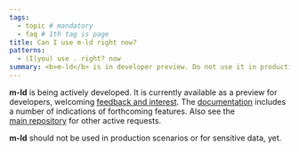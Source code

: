 ```yaml
---
tags:
  - topic # mandatory
  - faq # 1th tag is page
title: Can I use m-ld right now?
patterns:
  - (I|you) use . right? now
summary: <b>m-ld</b> is in developer preview. Do not use it in production.
---
```

**m-ld** is being actively developed. It is currently available as a preview for
developers, welcoming [feedback&nbsp;and&nbsp;interest](/hello/). The
[documentation](/doc/) includes a number of indications of forthcoming features.
Also see the [main&nbsp;repository](https://github.com/m-ld/m-ld-spec/issues)
for other active requests.

**m-ld** should not be used in production scenarios or for sensitive data, yet.